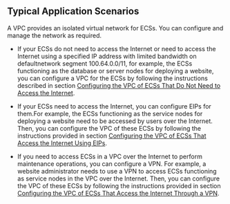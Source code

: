 ## Typical Application Scenarios

A VPC provides an isolated virtual network for ECSs. You can configure and
manage the network as required.

-   If your ECSs do not need to access the Internet or need to access the Internet using a specified IP address with limited bandwidth on defaultnetwork segment 100.64.0.0/11, for example, the ECSs functioning as the database or server nodes for deploying a website, you can configure a VPC for the ECSs by following the instructions described in section <a href="Configuring the VPC of ECSs That Do Not Need to Access the Internet.md">Configuring the VPC of ECSs That Do Not Need to Access the Internet</a>.

-   If your ECSs need to access the Internet, you can configure EIPs for them.For example, the ECSs functioning as the service nodes for deploying a website need to be accessed by users over the Internet. Then, you can configure the VPC of these ECSs by following the instructions provided in section <a href="Configuring the VPC of ECSs That Access the Internet Using EIPs.md">Configuring the VPC of ECSs That Access the Internet Using EIPs</a>.

-   If you need to access ECSs in a VPC over the Internet to perform maintenance
    operations, you can configure a VPN. For example, a website administrator
    needs to use a VPN to access ECSs functioning as service nodes in the VPC
    over the Internet. Then, you can configure the VPC of these ECSs by
    following the instructions provided in section <a href="Configuring the VPC of ECSs That Access the Internet Through a VPN.md">Configuring the VPC of
    ECSs That Access the Internet Through a VPN</a>.
